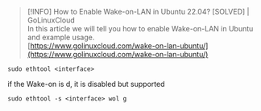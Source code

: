 > [!INFO] How to Enable Wake-on-LAN in Ubuntu 22.04? [SOLVED] | GoLinuxCloud  
> In this article we will tell you how to enable Wake-on-LAN in Ubuntu and example usage.  
> [https://www.golinuxcloud.com/wake-on-lan-ubuntu/](https://www.golinuxcloud.com/wake-on-lan-ubuntu/)  

`sudo ethtool <interface>`

if the Wake-on is d, it is disabled but supported

`sudo ethtool -s <interface> wol g`